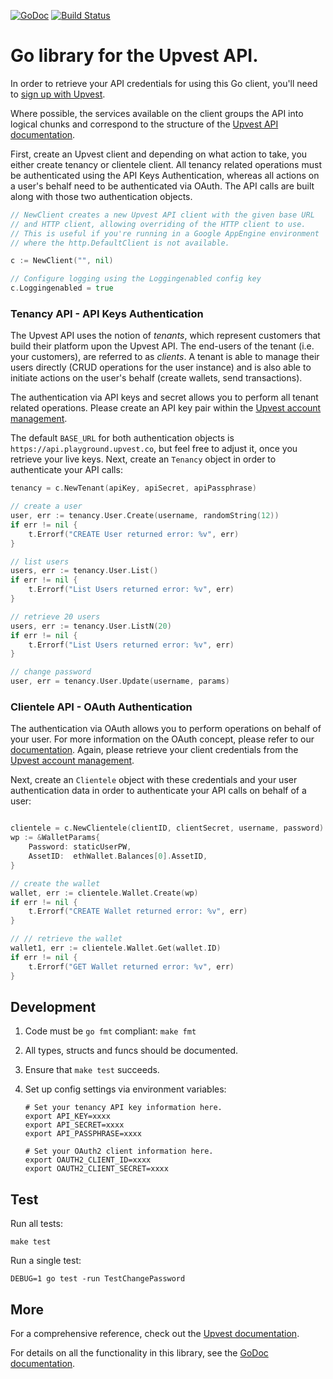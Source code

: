 [![GoDoc](http://img.shields.io/badge/godoc-reference-blue.svg)](http://godoc.org/github.com/rpip/upvest-go) [![Build Status](https://travis-ci.org/rpip/upvest-go.svg?branch=master)](https://travis-ci.org/rpip/upvest-go)

# Go library for the Upvest API.

In order to retrieve your API credentials for using this Go client, you'll need to [sign up with Upvest](https://login.upvest.co/sign-up).

Where possible, the services available on the client groups the API into logical chunks and correspond to the structure of the [Upvest API documentation](https://doc.upvest.co).

First, create an Upvest client and depending on what action to take, you either create tenancy or clientele client. All tenancy related operations must be authenticated using the API Keys Authentication, whereas all actions on a user's behalf need to be authenticated via OAuth. The API calls are built along with those two authentication objects.

``` go
// NewClient creates a new Upvest API client with the given base URL
// and HTTP client, allowing overriding of the HTTP client to use.
// This is useful if you're running in a Google AppEngine environment
// where the http.DefaultClient is not available.

c := NewClient("", nil)

// Configure logging using the Loggingenabled config key
c.Loggingenabled = true
```

### Tenancy API - API Keys Authentication
The Upvest API uses the notion of _tenants_, which represent customers that build their platform upon the Upvest API. The end-users of the tenant (i.e. your customers), are referred to as _clients_. A tenant is able to manage their users directly (CRUD operations for the user instance) and is also able to initiate actions on the user's behalf (create wallets, send transactions).

The authentication via API keys and secret allows you to perform all tenant related operations.
Please create an API key pair within the [Upvest account management](https://login.upvest.co/).

The default `BASE_URL` for both authentication objects is `https://api.playground.upvest.co`, but feel free to adjust it, once you retrieve your live keys. Next, create an `Tenancy` object in order to authenticate your API calls:

```go
tenancy = c.NewTenant(apiKey, apiSecret, apiPassphrase)

// create a user
user, err := tenancy.User.Create(username, randomString(12))
if err != nil {
    t.Errorf("CREATE User returned error: %v", err)
}

// list users
users, err := tenancy.User.List()
if err != nil {
    t.Errorf("List Users returned error: %v", err)
}

// retrieve 20 users
users, err := tenancy.User.ListN(20)
if err != nil {
    t.Errorf("List Users returned error: %v", err)
}

// change password
user, err = tenancy.User.Update(username, params)
```

### Clientele API - OAuth Authentication
The authentication via OAuth allows you to perform operations on behalf of your user.
For more information on the OAuth concept, please refer to our [documentation](https://doc.upvest.co/docs/oauth2-authentication).
Again, please retrieve your client credentials from the [Upvest account management](https://login.upvest.co/).

Next, create an `Clientele` object with these credentials and your user authentication data in order to authenticate your API calls on behalf of a user:

```go

clientele = c.NewClientele(clientID, clientSecret, username, password)
wp := &WalletParams{
    Password: staticUserPW,
    AssetID:  ethWallet.Balances[0].AssetID,
}

// create the wallet
wallet, err := clientele.Wallet.Create(wp)
if err != nil {
    t.Errorf("CREATE Wallet returned error: %v", err)
}

// // retrieve the wallet
wallet1, err := clientele.Wallet.Get(wallet.ID)
if err != nil {
    t.Errorf("GET Wallet returned error: %v", err)
}

```

## Development

1. Code must be `go fmt` compliant: `make fmt`
2. All types, structs and funcs should be documented.
3. Ensure that `make test` succeeds.
4. Set up config settings via environment variables:

    ```shell
    # Set your tenancy API key information here.
    export API_KEY=xxxx
    export API_SECRET=xxxx
    export API_PASSPHRASE=xxxx

    # Set your OAuth2 client information here.
    export OAUTH2_CLIENT_ID=xxxx
    export OAUTH2_CLIENT_SECRET=xxxx
    ```


## Test

Run all tests:

    make test

Run a single test:

    DEBUG=1 go test -run TestChangePassword

## More

For a comprehensive reference, check out the [Upvest documentation](https://doc.upvest.co).

For details on all the functionality in this library, see the [GoDoc documentation](https://godoc.org/github.com/rpip/upvest-go).
